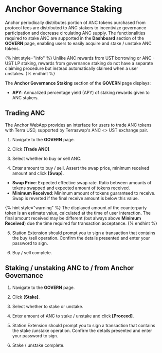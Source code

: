 # Anchor Governance Staking

Anchor periodically distributes portion of ANC tokens purchased from protocol fees are distributed to ANC stakers to incentivize governance participation and decrease circulating ANC supply. The functionalities required to stake ANC are supported in the **Dashboard** section of the **GOVERN** page, enabling users to easily acquire and stake / unstake ANC tokens.

{% hint style="info" %}
Unlike ANC rewards from UST borrowing or ANC - UST LP staking, rewards from governance staking do not have a separate claiming procedure but instead automatically claimed when a user unstakes.
{% endhint %}

The **Anchor Governance Staking** section of the **GOVERN** page displays:

* **APY**: Annualized percentage yield \(APY\) of staking rewards given to ANC stakers.

## Trading ANC

The Anchor WebApp provides an interface for users to trade ANC tokens with Terra USD, supported by Terraswap's ANC &lt;&gt; UST exchange pair.

1. Navigate to the **GOVERN** page.



2. Click **\[Trade ANC\]**.



3. Select whether to buy or sell ANC.



4. Enter amount to buy / sell. Assert the swap price, minimum received amount and click **\[Swap\]**.

* **Swap Price**: Expected effective swap rate. Ratio between amounts of tokens swapped and expected amount of tokens received.
* **Minimum Received**: Minimum amount of tokens guaranteed to receive. Swap is reverted if the final receive amount is below this value.

{% hint style="warning" %}
The displayed amount of the counterparty token is an estimate value, calculated at the time of user interaction. The final amount received may be different \(but always above **Minimum Received**\) due the time required for transaction acceptance.
{% endhint %}



5. Station Extension should prompt you to sign a transaction that contains the buy /sell operation. Confirm the details presented and enter your password to sign.



6. Buy / sell complete.



## Staking / unstaking ANC to / from Anchor Governance

1. Navigate to the **GOVERN** page.



2. Click **\[Stake\]**.



3. Select whether to stake or unstake.



4. Enter amount of ANC to stake / unstake and click **\[Proceed\]**.



5. Station Extension should prompt you to sign a transaction that contains the stake /unstake operation. Confirm the details presented and enter your password to sign.



6. Stake / unstake complete.



